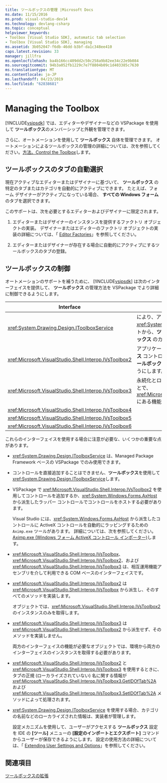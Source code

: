 ```yaml
---
title: ツールボックスの管理 |Microsoft Docs
ms.date: 11/15/2016
ms.prod: visual-studio-dev14
ms.technology: devlang-csharp
ms.topic: conceptual
helpviewer_keywords:
- Toolbox [Visual Studio SDK], automatic tab selection
- Toolbox [Visual Studio SDK], managing
ms.assetid: 3b052047-f6db-46dd-b3bf-da1c348ee410
caps.latest.revision: 33
manager: jillfra
ms.openlocfilehash: ba4b166cc409dd2c50c258a9b82ee34c22e9b084
ms.sourcegitcommit: 94b3a052fb1229c7e7f8804b09c1d403385c7630
ms.translationtype: MT
ms.contentlocale: ja-JP
ms.lasthandoff: 04/23/2019
ms.locfileid: "62838681"
---
```

# <a name="managing-the-toolbox"></a>Managing the Toolbox
[!INCLUDE[vsipsdk](../includes/vsipsdk-md.md)] では、エディターやデザイナーなどの VSPackage を使用して **ツールボックス**のメンバーシップと外観を管理できます。  
  
 さらに、オートメーションを使用して **ツールボックス** 自体を管理できます。 オートメーションによるツールボックスの管理の詳細については、次を参照してください。[方法。Control the Toolbox](http://msdn.microsoft.com/library/c9d8a18a-d2bc-43d4-a803-601bfc6a6599)します。  
  
## <a name="automatic-toolbox-tab-selection"></a>ツールボックスのタブの自動選択  
 現在アクティブなエディターまたはデザイナーに基づいて、 **ツールボックス** の特定のタブまたはカテゴリを自動的にアクティブにできます。 たとえば、フォーム デザイナーがアクティブになっている場合、 **すべての Windows フォーム** のタブを選択できます。  
  
 このサポートは、次を必要とするエディターおよびデザイナーに限定されます。  
  
1. エディターまたはデザイナーのインスタンスを提供するファクトリ オブジェクトの実装。 デザイナーまたはエディターのファクトリ オブジェクトの実装の詳細については、「 [Editor Factories](../extensibility/editor-factories.md)」を参照してください。  
  
2. エディターまたはデザイナーが存在する場合に自動的にアクティブにするツールボックスのタブの登録。  
  
## <a name="controlling-the-toolbox"></a>ツールボックスの制御  
 オートメーションのサポートを補うために、 [!INCLUDE[vsipsdk](../includes/vsipsdk-md.md)] は次のインターフェイスを提供して、 **ツールボックス** の管理方法を VSPackage でより詳細に制御できるようにします。  
  
|Interface|説明|  
|---------------|-----------------|  
|<xref:System.Drawing.Design.IToolboxService>|により、アプリケーションの管理、追加、および削除を<xref:System.Drawing.Design.ToolboxItem>オブジェクトから、**ツールボックス**します。 外観および **ツールボックス** のカテゴリも構成できるようにします。|  
|<xref:Microsoft.VisualStudio.Shell.Interop.IVsToolbox2>|アプリケーションでアクティブベースの **ツールボックス** コントロールを管理、追加、および削除したり、 **ツールボックス** のカテゴリと外観を構成したりできるようにします。|  
|<xref:Microsoft.VisualStudio.Shell.Interop.IVsToolbox3>|永続化とローカリゼーションを完全にサポートすることで、<xref:Microsoft.VisualStudio.Shell.Interop.IVsToolbox2> にある機能を拡張します。|  
|<xref:Microsoft.VisualStudio.Shell.Interop.IVsToolbox4>||  
|<xref:Microsoft.VisualStudio.Shell.Interop.IVsToolbox5>||  
|<xref:Microsoft.VisualStudio.Shell.Interop.IVsToolbox6>||  
  
 これらのインターフェイスを使用する場合に注意が必要な、いくつかの重要な点があります。  
  
- <xref:System.Drawing.Design.IToolboxService> は、Managed Package Framework ベースの VSPackage でのみ使用できます。  
  
- コントロールを直接追加することはできません、**ツールボックス**を使用して<xref:System.Drawing.Design.IToolboxService>します。  
  
- VSPackage で <xref:Microsoft.VisualStudio.Shell.Interop.IVsToolbox2> を使用してコントロールを追加するか、<xref:System.Windows.Forms.AxHost> から派生したラッパー コントロールでコントロールをホストする必要があります。  
  
   Visual Studio には、<xref:System.Windows.Forms.AxHost> から派生したコントロールに ActiveX コントロールを自動的にラッピングするための `Aximp.exe` ツールがあります。 詳細については、次を参照してください。 [Aximp.exe (Windows フォーム ActiveX コントロール インポーター)](http://msdn.microsoft.com/library/482c0d83-7144-4497-b626-87d2351b78d0)します。  
  
- <xref:Microsoft.VisualStudio.Shell.Interop.IVsToolbox>、<xref:Microsoft.VisualStudio.Shell.Interop.IVsToolbox2>、および <xref:Microsoft.VisualStudio.Shell.Interop.IVsToolbox3> は、相互運用機能アセンブリを介して利用できる COM ベースのインターフェイスです。  
  
- <xref:Microsoft.VisualStudio.Shell.Interop.IVsToolbox2> は <xref:Microsoft.VisualStudio.Shell.Interop.IVsToolbox> から派生し、そのすべてのメソッドを実装します。  
  
   オブジェクトでは、<xref:Microsoft.VisualStudio.Shell.Interop.IVsToolbox2> のインスタンスのみを取得します。  
  
- <xref:Microsoft.VisualStudio.Shell.Interop.IVsToolbox3> は <xref:Microsoft.VisualStudio.Shell.Interop.IVsToolbox2> から派生せず、そのメソッドを実装しません。  
  
   両方のインターフェイスの機能が必要なオブジェクトでは、環境から両方のインターフェイスのインスタンスを取得する必要があります。  
  
- <xref:Microsoft.VisualStudio.Shell.Interop.IVsToolbox2> と <xref:Microsoft.VisualStudio.Shell.Interop.IVsToolbox3> を使用するときに、タブの正規 (ローカライズされていない) 名に関する情報が <xref:Microsoft.VisualStudio.Shell.Interop.IVsToolbox3.GetIDOfTab%2A> および <xref:Microsoft.VisualStudio.Shell.Interop.IVsToolbox3.SetIDOfTab%2A> メソッドによって処理されます。  
  
- <xref:System.Drawing.Design.IToolboxService> を使用する場合、カテゴリの名前などのローカライズされた情報は、実装者が管理します。  
  
  設定メカニズムを使用して、ユーザーがアクセスする **ツールボックス** 設定を IDE の **[ツール]** メニューの **[設定のインポートとエクスポート]** コマンドからユーザーが保存できるようにします。 設定の使用方法の詳細については、「 [Extending User Settings and Options](../extensibility/extending-user-settings-and-options.md)」を参照してください。  
  
## <a name="see-also"></a>関連項目  
 [ツールボックスの拡張](../misc/extending-the-toolbox.md)